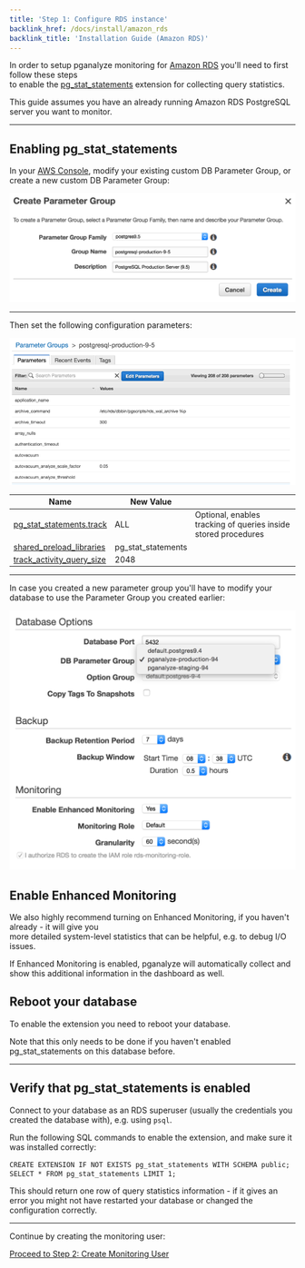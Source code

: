 ```yaml
---
title: 'Step 1: Configure RDS instance'
backlink_href: /docs/install/amazon_rds
backlink_title: 'Installation Guide (Amazon RDS)'
---
```


In order to setup pganalyze monitoring for [Amazon RDS](https://aws.amazon.com/rds/postgresql/) you'll need to first follow these steps<br>
to enable the [pg\_stat\_statements](http://www.postgresql.org/docs/current/static/pgstatstatements.html) extension for collecting query statistics.

This guide assumes you have an already running Amazon RDS PostgreSQL server you want to monitor.

---

## Enabling pg\_stat\_statements

In your [AWS Console](https://console.aws.amazon.com/rds/), modify your existing custom DB Parameter Group, or create a new custom DB Parameter Group:

![](rds_parameter_group.png)

---

Then set the following configuration parameters:

![](rds_parameter_group2.gif)

 Name | New Value | &nbsp;
 ---- | ------ | -------
 [pg\_stat\_statements.track](https://demo.pganalyze.com/databases/6/config/track_activity_query_size) | ALL | Optional, enables tracking of queries inside stored procedures
[shared\_preload\_libraries](https://demo.pganalyze.com/databases/6/config/shared_preload_libraries) | pg\_stat\_statements
[track\_activity\_query\_size](https://demo.pganalyze.com/databases/6/config/track_activity_query_size) | 2048

---

In case you created a new parameter group you'll have to modify your database to use the Parameter Group you created earlier:<br>

![](rds_enable_parameter_group.png)

## Enable Enhanced Monitoring

We also highly recommend turning on Enhanced Monitoring, if you haven't already - it will give you<br>
more detailed system-level statistics that can be helpful, e.g. to debug I/O issues.<br>

If Enhanced Monitoring is enabled, pganalyze will automatically collect and show this additional information in the dashboard as well.

## Reboot your database

To enable the extension you need to reboot your database.

Note that this only needs to be done if you haven't enabled pg\_stat\_statements on this database before.

---

## Verify that pg\_stat\_statements is enabled

Connect to your database as an RDS superuser (usually the credentials you created the database with), e.g. using `psql`.

Run the following SQL commands to enable the extension, and make sure it was installed correctly:

```
CREATE EXTENSION IF NOT EXISTS pg_stat_statements WITH SCHEMA public;
SELECT * FROM pg_stat_statements LIMIT 1;
```

This should return one row of query statistics information - if it gives an error you might not have restarted your database or changed the configuration correctly.

---

Continue by creating the monitoring user:

[Proceed to Step 2: Create Monitoring User](/docs/install/amazon_rds/02_create_monitoring_user)

<br>
<div><signup-cta event-label="Docs"></signup-cta></div>
